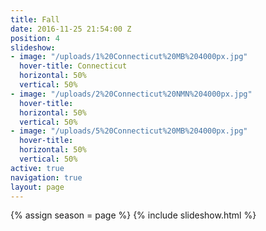 ```yaml
---
title: Fall
date: 2016-11-25 21:54:00 Z
position: 4
slideshow:
- image: "/uploads/1%20Connecticut%20MB%204000px.jpg"
  hover-title: Connecticut
  horizontal: 50%
  vertical: 50%
- image: "/uploads/2%20Connecticut%20NMN%204000px.jpg"
  hover-title: 
  horizontal: 50%
  vertical: 50%
- image: "/uploads/5%20Connecticut%20MB%204000px.jpg"
  hover-title: 
  horizontal: 50%
  vertical: 50%
active: true
navigation: true
layout: page
---
```


{% assign season = page %}
{% include slideshow.html %}
